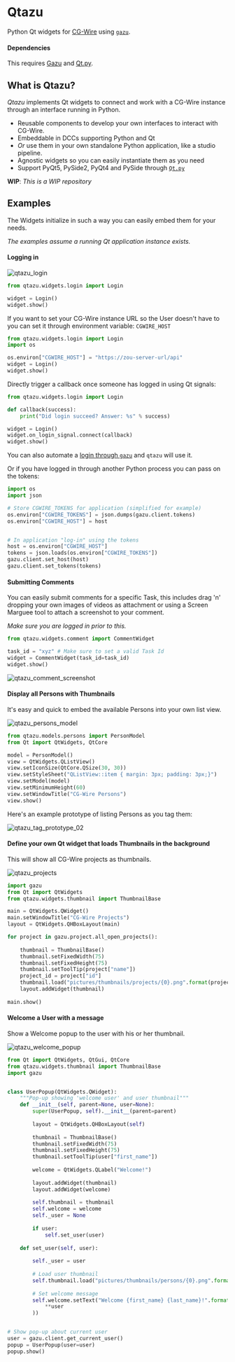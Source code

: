 # Qtazu

Python Qt widgets for [CG-Wire](https://www.cg-wire.com/) using [`gazu`](https://github.com/cgwire/gazu).

#### Dependencies

This requires [Gazu](https://github.com/cgwire/gazu) and [Qt.py](https://github.com/mottosso/Qt.py).


## What is Qtazu?

*Qtazu* implements Qt widgets to connect and work with a CG-Wire instance through an interface running in Python.

- Reusable components to develop your own interfaces to interact with CG-Wire.
- Embeddable in DCCs supporting Python and Qt
- _Or_ use them in your own standalone Python application, like a studio pipeline.
- Agnostic widgets so you can easily instantiate them as you need
- Support PyQt5, PySide2, PyQt4 and PySide through [`Qt.py`](https://github.com/mottosso/Qt.py)


**WIP**: *This is a WIP repository*


## Examples

The Widgets initialize in such a way you can easily embed them for your needs. 

_The examples assume a running Qt application instance exists._


#### Logging in

![qtazu_login](https://user-images.githubusercontent.com/2439881/70457311-3ab92580-1ab0-11ea-817f-97b43d749923.png)

```python
from qtazu.widgets.login import Login

widget = Login()
widget.show()
```

If you want to set your CG-Wire instance URL so the User doesn't have to you can set it through environment variable: `CGWIRE_HOST`

```python
from qtazu.widgets.login import Login
import os

os.environ["CGWIRE_HOST"] = "https://zou-server-url/api"
widget = Login()
widget.show()
```

Directly trigger a callback once someone has logged in using Qt signals:

```python
from qtazu.widgets.login import Login

def callback(success):
    print("Did login succeed? Answer: %s" % success)

widget = Login()
widget.on_login_signal.connect(callback)
widget.show()
```

You can also automate a [login through `gazu`](https://github.com/cgwire/gazu#quickstart) and `qtazu` will use it.

Or if you have logged in through another Python process you can pass on the tokens:

```python
import os
import json

# Store CGWIRE_TOKENS for application (simplified for example)
os.environ["CGWIRE_TOKENS"] = json.dumps(gazu.client.tokens)
os.environ["CGWIRE_HOST"] = host


# In application "log-in" using the tokens
host = os.environ["CGWIRE_HOST"]
tokens = json.loads(os.environ["CGWIRE_TOKENS"])
gazu.client.set_host(host)
gazu.client.set_tokens(tokens)
```

#### Submitting Comments

You can easily submit comments for a specific Task, this includes drag 'n' dropping your own images of videos as attachment or using a Screen Marguee tool to attach a screenshot to your comment.

_Make sure you are logged in prior to this._

```python
from qtazu.widgets.comment import CommentWidget

task_id = "xyz" # Make sure to set a valid Task Id
widget = CommentWidget(task_id=task_id)
widget.show()
```

![qtazu_comment_screenshot](https://user-images.githubusercontent.com/2439881/70453939-ec088d00-1aa9-11ea-876b-38747ee16b13.gif)

#### Display all Persons with Thumbnails

It's easy and quick to embed the available Persons into your own list view.

![qtazu_persons_model](https://user-images.githubusercontent.com/2439881/70457319-3bea5280-1ab0-11ea-97b9-46c1388eb452.png)

```python
from qtazu.models.persons import PersonModel
from Qt import QtWidgets, QtCore

model = PersonModel()
view = QtWidgets.QListView()
view.setIconSize(QtCore.QSize(30, 30))
view.setStyleSheet("QListView::item { margin: 3px; padding: 3px;}")
view.setModel(model)
view.setMinimumHeight(60)
view.setWindowTitle("CG-Wire Persons")
view.show()
```

Here's an example prototype of listing Persons as you tag them:

![qtazu_tag_prototype_02](https://user-images.githubusercontent.com/2439881/70454197-57525f00-1aaa-11ea-8a07-85e4b16cf12d.gif)

#### Define your own Qt widget that loads Thumbnails in the background

This will show all CG-Wire projects as thumbnails.

![qtazu_projects](https://user-images.githubusercontent.com/2439881/70457323-3db41600-1ab0-11ea-9488-720370a0f757.png)

```python
import gazu
from Qt import QtWidgets
from qtazu.widgets.thumbnail import ThumbnailBase

main = QtWidgets.QWidget()
main.setWindowTitle("CG-Wire Projects")
layout = QtWidgets.QHBoxLayout(main)

for project in gazu.project.all_open_projects():
   
    thumbnail = ThumbnailBase()
    thumbnail.setFixedWidth(75)
    thumbnail.setFixedHeight(75)
    thumbnail.setToolTip(project["name"])
    project_id = project["id"]
    thumbnail.load("pictures/thumbnails/projects/{0}.png".format(project_id))
    layout.addWidget(thumbnail)
    
main.show()
```

#### Welcome a User with a message

Show a Welcome popup to the user with his or her thumbnail.

![qtazu_welcome_popup](https://user-images.githubusercontent.com/2439881/70457328-3e4cac80-1ab0-11ea-9b4f-6ceccf2183d0.png)

```python
from Qt import QtWidgets, QtGui, QtCore
from qtazu.widgets.thumbnail import ThumbnailBase
import gazu


class UserPopup(QtWidgets.QWidget):
    """Pop-up showing 'welcome user' and user thumbnail"""
    def __init__(self, parent=None, user=None):
        super(UserPopup, self).__init__(parent=parent)
    
        layout = QtWidgets.QHBoxLayout(self)
   
        thumbnail = ThumbnailBase()
        thumbnail.setFixedWidth(75)
        thumbnail.setFixedHeight(75)
        thumbnail.setToolTip(user["first_name"])
        
        welcome = QtWidgets.QLabel("Welcome!")
        
        layout.addWidget(thumbnail)
        layout.addWidget(welcome)
    
        self.thumbnail = thumbnail
        self.welcome = welcome
        self._user = None
        
        if user:
            self.set_user(user)
    
    def set_user(self, user):
        
        self._user = user
        
        # Load user thumbnail 
        self.thumbnail.load("pictures/thumbnails/persons/{0}.png".format(user["id"]))
        
        # Set welcome message
        self.welcome.setText("Welcome {first_name} {last_name}!".format(
            **user
        ))


# Show pop-up about current user
user = gazu.client.get_current_user()
popup = UserPopup(user=user)
popup.show()
```
